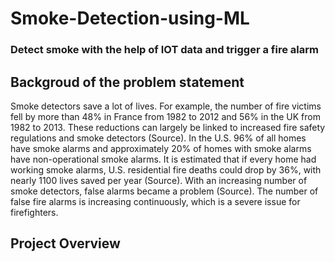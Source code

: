 # Smoke-Detection-using-ML
### Detect smoke with the help of IOT data and trigger a fire alarm
##  Backgroud of the problem statement 

Smoke detectors save a lot of lives. For example, the number of fire victims fell by more than 48% in France from 1982 to 2012 and 56% in the UK from 1982 to 2013. These reductions can largely be linked to increased fire safety regulations and smoke detectors (Source). In the U.S. 96% of all homes have smoke alarms and approximately 20% of homes with smoke alarms have non-operational smoke alarms. It is estimated that if every home had working smoke alarms, U.S. residential fire deaths could drop by 36%, with nearly 1100 lives saved per year (Source). With an increasing number of smoke detectors, false alarms became a problem (Source). The number of false fire alarms is increasing continuously, which is a severe issue for firefighters.








## Project Overview




